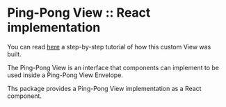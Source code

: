 # Ping-Pong View :: React implementation

You can read [here](https://blog.kie.org/2020/10/kogito-tooling-examples-how-to-create-a-more-complex-custom-view.html) a step-by-step tutorial of how this custom View was built.

The Ping-Pong View is an interface that components can implement to be used inside a Ping-Pong View Envelope.

Ths package provides a Ping-Pong View implementation as a React component.
